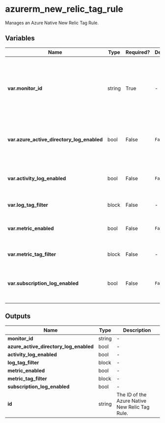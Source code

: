 # azurerm_new_relic_tag_rule

Manages an Azure Native New Relic Tag Rule.

## Variables

| Name | Type | Required? |  Default  |  Description |
| ---- | ---- | --------- |  ----------- | ----------- |
| **var.monitor_id** | string | True | -  |  Specifies the ID of the New Relic Monitor this Tag Rule should be created within. Changing this forces a new Azure Native New Relic Tag Rule to be created. | 
| **var.azure_active_directory_log_enabled** | bool | False | `False`  |  Whether Azure Active Directory logs should be sent for the Monitor resource. Defaults to `false`. | 
| **var.activity_log_enabled** | bool | False | `False`  |  Whether activity logs from Azure resources should be sent for the Monitor resource. Defaults to `false`. | 
| **var.log_tag_filter** | block | False | -  |  A `log_tag_filter` block. | 
| **var.metric_enabled** | bool | False | `False`  |  Whether metrics should be sent for the Monitor resource. Defaults to `false`. | 
| **var.metric_tag_filter** | block | False | -  |  A `metric_tag_filter` block. | 
| **var.subscription_log_enabled** | bool | False | `False`  |  Whether subscription logs should be sent for the Monitor resource. Defaults to `false`. | 



## Outputs

| Name | Type | Description |
| ---- | ---- | --------- | 
| **monitor_id** | string  | - | 
| **azure_active_directory_log_enabled** | bool  | - | 
| **activity_log_enabled** | bool  | - | 
| **log_tag_filter** | block  | - | 
| **metric_enabled** | bool  | - | 
| **metric_tag_filter** | block  | - | 
| **subscription_log_enabled** | bool  | - | 
| **id** | string  | The ID of the Azure Native New Relic Tag Rule. | 